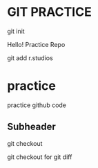 # GIT PRACTICE

git init

Hello! Practice Repo

git add r.studios

# practice

practice github code

## Subheader

git checkout

git checkout
for git diff
